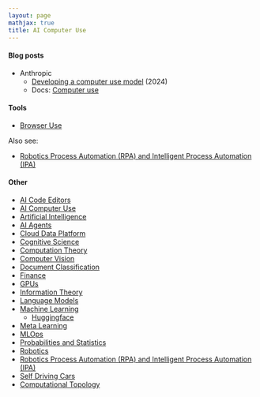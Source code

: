 ```yaml
---
layout: page
mathjax: true
title: AI Computer Use
---
```


#### Blog posts
* Anthropic
  * [Developing a computer use model](https://www.anthropic.com/news/developing-computer-use) (2024)
  * Docs: [Computer use](https://docs.anthropic.com/en/docs/build-with-claude/computer-use)

#### Tools
* [Browser Use](https://github.com/browser-use/browser-use)

Also see:
* [Robotics Process Automation (RPA) and Intelligent Process Automation (IPA)](/robotics_process_automation)

#### Other
* [AI Code Editors](/ai_code_editors)
* [AI Computer Use](/ai_computer_use)
* [Artificial Intelligence](/artificial_intelligence)
* [AI Agents](/ai_agents)
* [Cloud Data Platform](/cloud_data_platform)
* [Cognitive Science](/cognitive_science)
* [Computation Theory](/computation_theory)
* [Computer Vision](/computer_vision)
* [Document Classification](/document_classification)
* [Finance](/finance)
* [GPUs](/gpus)
* [Information Theory](/information_theory)
* [Language Models](/language_models)
* [Machine Learning](/machine_learning)
  * [Huggingface](/machine_learning/huggingface)
* [Meta Learning](/meta_learning)
* [MLOps](/mlops)
* [Probabilities and Statistics](/probabilities_and_statistics)
* [Robotics](/robotics)
* [Robotics Process Automation (RPA) and Intelligent Process Automation (IPA)](/robotics_process_automation)
* [Self Driving Cars](/self_driving_cars)
* [Computational Topology](/computational_topology)
